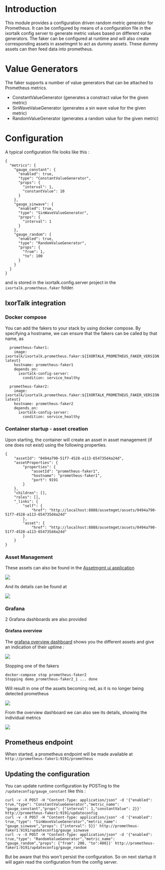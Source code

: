# Introduction

This module provides a configuration driven random metric generator for Prometheus.
It can be configured by means of a configuration file in the ixortalk config server to generate metric values based on different value generators.
The faker can be configured at runtime and will also create corresponding assets in assetmgmt to act as dummy assets.
These dummy assets can then feed data into prometheus.

# Value Generators

The faker supports a number of value generators that can be attached to Prometheus metrics.

- ConstantValueGenerator (generates a constract value for the given metric)
- SinWaveValueGenerator (generates a sin wave value for the given metric)
- RandomValueGenerator (generates a random value for the given metric)

# Configuration 

A typical configuration file looks like this :
```
{
  "metrics": {
    "gauge_constant": {
      "enabled": true,
      "type": "ConstantValueGenerator",
      "props": {
        "interval": 1,
        "constantValue": 10
      }
    },
    "gauge_sinwave": {
      "enabled": true,
      "type": "SinWaveValueGenerator",
      "props": {
        "interval": 1
      }
    },
    "gauge_random": {
      "enabled": true,
      "type": "RandomValueGenerator",
      "props": {
        "from": 1,
        "to": 100
      }
    }
  }
}
```

and is stored in the ixortalk.config.server project in the `ixortalk.prometheus.faker` folder.



## IxorTalk integration

### Docker compose

You can add the fakers to your stack by using docker compose. By specifying a hostname, we can ensure that the fakers can be called by that name, as

```
  prometheus-faker1:
    image: ixortalk/ixortalk.prometheus.faker:${IXORTALK_PROMETHEUS_FAKER_VERSION:-latest}
    hostname: prometheus-faker1
    depends_on:
      ixortalk-config-server:
        condition: service_healthy

  prometheus-faker2:
    image: ixortalk/ixortalk.prometheus.faker:${IXORTALK_PROMETHEUS_FAKER_VERSION:-latest}
    hostname: prometheus-faker2
    depends_on:
      ixortalk-config-server:
        condition: service_healthy
```

### Container startup - asset creation 

Upon starting, the container will create an asset in asset management (if one does not exist) using the following properties.

```
{
    "assetId": "0494a790-51f7-4528-a113-654735d4a24d",
    "assetProperties": {
        "properties": {
            "assetId": "prometheus-faker1",
            "hostname": "prometheus-faker1",
            "port": 9191
        }
    },
    "children": [],
    "roles": [],
    "_links": {
        "self": {
            "href": "http://localhost:8888/assetmgmt/assets/0494a790-51f7-4528-a113-654735d4a24d"
        },
        "asset": {
            "href": "http://localhost:8888/assetmgmt/assets/0494a790-51f7-4528-a113-654735d4a24d"
        }
    }
}
```

### Asset Management 
These assets can also be found in the [Assetmgmt ui application](http://localhost:8888/assetmgmt-ui)

![](./images/asset-overview.png)

And its details can be found at 

![](./images/asset-detail.png)

### Grafana

2 Grafana dashboards are also provided

#### Grafana overview

The [grafana overview dashboard](http://localhost:8888/grafana/dashboard/db/asset-overview?refresh=5s&orgId=1) shows you the different assets and give an indication of their uptime :

![](./images/grafana-overview.png)

Stopping one of the fakers

```
docker-compose stop prometheus-faker2
Stopping demo_prometheus-faker2_1 ... done
```

Will result in one of the assets becoming red, as it is no longer being detected prometheus

![](./images/grafana-overview2.png)
 
From the overview dashboard we can also see its details, showing the individual metrics  

![](./images/grafana-detail.png)


## Prometheus endpoint

When started, a prometheus endpoint will be made available at `http://prometheus-faker1:9191/prometheus`

## Updating the configuration

You can update runtime configuration by POSTing to the `/updateconfig/gauge_constant` like this :
```
curl -v -X POST -H "Content-Type: application/json" -d '{"enabled": true,"type": "ConstantValueGenerator","metric_name": "gauge_constant","props": {"interval": 1,"constantValue": 2}}' http://prometheus-faker1:9191/updateconfig
curl -v -X POST -H "Content-Type: application/json" -d '{"enabled": true,"type": "SinWaveValueGenerator","metric_name": "gauge_sinwave","props": {"interval": 5}}' http://prometheus-faker1:9191/updateconfig/gauge_sinwave
curl -v -X POST -H "Content-Type: application/json" -d '{"enabled": true,"type": "RandomValueGenerator","metric_name": "gauge_random","props": {"from": 200, "to":400}}' http://prometheus-faker1:9191/updateconfig/gauge_random
```

But be aware that this won't persist the configuration. So on next startup it will again read the configuration from the config server.
 
 
 
